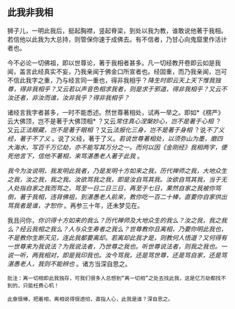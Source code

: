## 此我非我相

狮子儿，一明此我后，挺起胸襟，竖起脊梁，到处以我为教，谁敢说他著于我相。若信他以此我为大总持，则管保你速于成佛去。有不信者，乃甘心向鬼窟里作活计者也。

今不必论一切佛祖，即以世尊论，著于我相者甚多。凡一切经教开卷即云如是我闻，盖言此经真实不妄，乃我亲闻于佛金口所宣者也。经固重，而乃我亲闻，岂可不信此我字之重，乃与经言同一重也，得非我相乎？*降生时即云天上天下惟我独尊，得非我相乎？又云若以声音色相求我者，则是求于邪道，得非我相乎？又云不汝还者，非汝而谁，汝非我乎？得非我相乎？*

 诸经言我字者甚多，一时不能悉述。然世尊著相处，试再一举之。即如*《楞严》云大佛顶，岂不是著于大佛顶相* ？又云*常住真心涅槃妙心，岂不是著于心相* ？又云*正法眼藏，岂不是著于眼相* ？又云*法报化三身，岂不是著于身相* ？说*不了义经，著于不了义* 。说了义经，著于了义。*若说世尊著相处，以须弥山为墨，磨四大海水，写百千万亿劫，亦不能写其万分之一。而何以因《金刚经》我相两字，便死他言下，信他不著相，来骂湛愚老人著于此我* 。

*我今为汝说明，我发明此我者，乃是发明十方如来之我，历代禅师之我，大地众生之我，汝之我，我之我。汝欲骂我之我，即是汝自骂其我。汝欲自骂其我，当于无人处指自家之我而骂之，骂至一日二日三日，再至于七日，果然自家之我被你骂倒，著于我相，违背佛祖，到湛愚老人前来，教你吃一百二十棒，直要你自家供出骂我者是谁，才恕你* 。再参三十年，还未梦见在。

我且问你，*你识得十方如来的我么？历代禅师及大地众生的我么？汝之我，我之我么？经云我相之我么？人与众生寿者之我么？世尊教你且离相，乃要你明此我也，不是教你生断灭见，连此我都要离却。若离却此我才是，则教何人悟道？又何得有一世尊来为我说法？为我说法者，乃世尊之我也。听世尊说法者，则我之我也。一说一听，两我相对，即是我印我也。汝今骂我，还是骂世尊，还是骂自家，还是骂湛愚老人，我则不能辨也* 。诸方当深自思之。

```xu
批注：离一切相即此我独存，可我们很多人总想到“离一切相”之处去找此我，这是亿万劫都找不到的，只能枉费心机！
```

```yang
此章很棒，把着相，离相说得很透彻，直指人心，此我是谁？深自思之。
```
